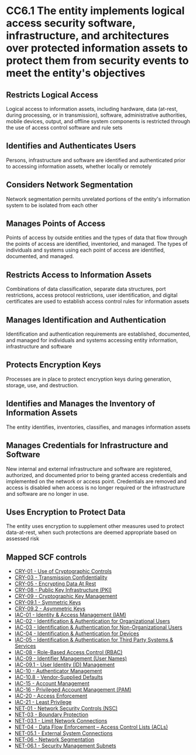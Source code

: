 # CC6.1 The entity implements logical access security software, infrastructure, and architectures over protected information assets to protect them from security events to meet the entity's objectives
## Restricts Logical Access
Logical access to information assets, including hardware, data (at-rest, during processing, or in transmission), software, administrative authorities, mobile devices, output, and offline system components is restricted through the use of access control software and rule sets
## Identifies and Authenticates Users
Persons, infrastructure and software are identified and authenticated prior to accessing information assets, whether locally or remotely
## Considers Network Segmentation
Network segmentation permits unrelated portions of the entity's information system to be isolated from each other
## Manages Points of Access
Points of access by outside entities and the types of data that flow through the points of access are identified, inventoried, and managed. The types of individuals and systems using each point of access are identified, documented, and managed.
## Restricts Access to Information Assets
Combinations of data classification, separate data structures, port restrictions, access protocol restrictions, user identification, and digital certificates are used to establish access control rules for information assets
## Manages Identification and Authentication
Identification and authentication requirements are established, documented, and managed for individuals and systems accessing entity information, infrastructure and software
## Protects Encryption Keys
Processes are in place to protect encryption keys during generation, storage, use, and destruction.
## Identifies and Manages the Inventory of Information Assets
The entity identifies, inventories, classifies, and manages information assets
## Manages Credentials for Infrastructure and Software
New internal and external infrastructure and software are registered, authorized, and documented prior to being granted access credentials and implemented on the network or access point. Credentials are removed and access is disabled when access is no longer required or the infrastructure and software are no longer in use.
## Uses Encryption to Protect Data
The entity uses encryption to supplement other measures used to protect data-at-rest, when such protections are deemed appropriate based on assessed risk
## Mapped SCF controls
- [CRY-01 - Use of Cryptographic Controls](../scf/cry-01-useofcryptographiccontrols.md)
- [CRY-03 - Transmission Confidentiality](../scf/cry-03-transmissionconfidentiality.md)
- [CRY-05 - Encrypting Data At Rest](../scf/cry-05-encryptingdataatrest.md)
- [CRY-08 - Public Key Infrastructure (PKI)](../scf/cry-08-publickeyinfrastructure(pki).md)
- [CRY-09 - Cryptographic Key Management](../scf/cry-09-cryptographickeymanagement.md)
- [CRY-09.1 - Symmetric Keys](../scf/cry-091-symmetrickeys.md)
- [CRY-09.2 - Asymmetric Keys](../scf/cry-092-asymmetrickeys.md)
- [IAC-01 - Identity & Access Management (IAM)](../scf/iac-01-identity&accessmanagement(iam).md)
- [IAC-02 - Identification & Authentication for Organizational Users](../scf/iac-02-identification&authenticationfororganizationalusers.md)
- [IAC-03 - Identification & Authentication for Non-Organizational Users](../scf/iac-03-identification&authenticationfornon-organizationalusers.md)
- [IAC-04 - Identification & Authentication for Devices](../scf/iac-04-identification&authenticationfordevices.md)
- [IAC-05 - Identification & Authentication for Third Party Systems & Services](../scf/iac-05-identification&authenticationforthirdpartysystems&services.md)
- [IAC-08 - Role-Based Access Control (RBAC)](../scf/iac-08-role-basedaccesscontrol(rbac).md)
- [IAC-09 - Identifier Management (User Names)](../scf/iac-09-identifiermanagement(usernames).md)
- [IAC-09.1 - User Identity (ID) Management](../scf/iac-091-useridentity(id)management.md)
- [IAC-10 - Authenticator Management](../scf/iac-10-authenticatormanagement.md)
- [IAC-10.8 - Vendor-Supplied Defaults](../scf/iac-108-vendor-supplieddefaults.md)
- [IAC-15 - Account Management](../scf/iac-15-accountmanagement.md)
- [IAC-16 - Privileged Account Management (PAM)](../scf/iac-16-privilegedaccountmanagement(pam).md)
- [IAC-20 - Access Enforcement](../scf/iac-20-accessenforcement.md)
- [IAC-21 - Least Privilege](../scf/iac-21-leastprivilege.md)
- [NET-01 - Network Security Controls (NSC)](../scf/net-01-networksecuritycontrols(nsc).md)
- [NET-03 - Boundary Protection](../scf/net-03-boundaryprotection.md)
- [NET-03.1 - Limit Network Connections](../scf/net-031-limitnetworkconnections.md)
- [NET-04 - Data Flow Enforcement – Access Control Lists (ACLs)](../scf/net-04-dataflowenforcement–accesscontrollists(acls).md)
- [NET-05.1 - External System Connections](../scf/net-051-externalsystemconnections.md)
- [NET-06 - Network Segmentation](../scf/net-06-networksegmentation.md)
- [NET-06.1 - Security Management Subnets](../scf/net-061-securitymanagementsubnets.md)